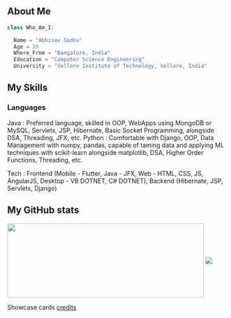 ## About Me
```python
class Who_Am_I:

  Name = "Abhinav Sadhu"
  Age = 20
  Where_From = "Bangalore, India"
  Education = "Computer Science Engineering"
  University = "Vellore Institute of Technology, Vellore, India"

```

## My Skills

  ### Languages
  Java : Preferred language, skilled in OOP, WebApps using MongoDB or MySQL, Servlets, JSP, Hibernate, Basic Socket Programming, alongside DSA, Threading, JFX, etc.
  Python : Comfortable with Django, OOP, Data Management with numpy, pandas, capable of taming data and applying ML techniques with scikit-learn alongside matplotlib, DSA, Higher Order Functions, Threading, etc.

  Tech : Frontend (Mobile - Flutter, Java - JFX, Web - HTML, CSS, JS, AngularJS, Desktop - VB DOTNET, C# DOTNET), Backend (Hibernate, JSP, Servlets, Django)

## My GitHub stats


  <img width=450 height=170 align="center" src="https://github-readme-stats.vercel.app/api?username=sighclone&theme=midnight-purple&show_icons=true&bg_color=0D1117&hide_border=true" />

  <img align="center" src="https://github-readme-stats.vercel.app/api/top-langs/?username=sighclone&theme=midnight-purple&layout=compact&bg_color=0D1117&hide_border=true" />

Showcase cards <a href="https://github.com/Pepyn0/github-readme-stats">credits</a>
